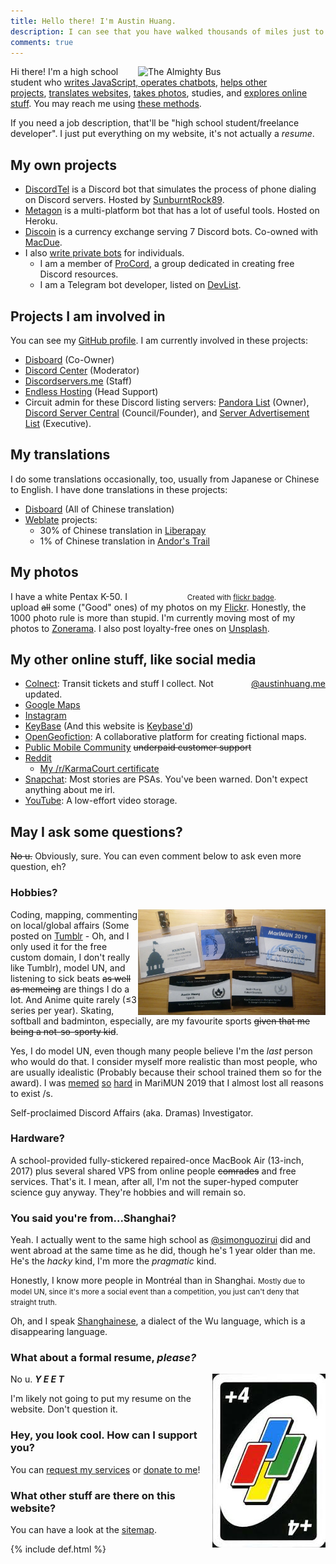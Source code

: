 ```yaml
---
title: Hello there! I'm Austin Huang.
description: I can see that you have walked thousands of miles just to reach this website, but that's just my homepage. What else do you expect?
comments: true
---
```


<style>
@media ( max-width : 800px) {
    .disappear {
        display: none !important;
    }
    .resize1 {
        width: 150px !important;
    }
    .resize2 {
        width: 100% !important;
    }
}
</style>

<img class="resize1" src="https://cdn.discordapp.com/avatars/207484517898780672/8844ad82df396e034f397156ecf29b7f.jpg?size=1024" alt="The Almighty Bus" align="right" width="300"/>

Hi there! I'm a high school student who [writes JavaScript, operates chatbots](#my-coding-projects), [helps other projects](#projects-i-am-involved-in), [translates websites](#my-translations), [takes photos](#my-photos), studies, and [explores online stuff](#my-other-online-stuff). You may reach me using [these methods](./contact).

If you need a job description, that'll be "high school student/freelance developer". I just put everything on my website, it's not actually a *resume*.

## My own projects
* [DiscordTel](https://discordtel.austinhuang.me) is a Discord bot that simulates the process of phone dialing on Discord servers. Hosted by [SunburntRock89](https://github.com/SunburntRock89).
* [Metagon](https://metagon.austinhuang.me) is a multi-platform bot that has a lot of useful tools. Hosted on Heroku.
* [Discoin](http://discoin.gitbooks.io/docs) is a currency exchange serving 7 Discord bots. Co-owned with [MacDue](https://github.com/MacDue).
* I also [write private bots](/services) for individuals.
  * I am a member of [ProCord](https://discord.gg/auHudND), a group dedicated in creating free Discord resources.
  * I am a Telegram bot developer, listed on [DevList](http://t.me/devlist).

## Projects I am involved in
You can see my [GitHub profile](http://github.com/austinhuang0131). I am currently involved in these projects:

* [Disboard](http://disboard.org/) (Co-Owner)
* [Discord Center](http://discord.center) (Moderator)
* [Discordservers.me](https://discordservers.me/) (Staff)
* [Endless Hosting](http://theendlessweb.com) (Head Support)
* Circuit admin for these Discord listing servers: [Pandora List](https://discord.gg/mU9ezQ2) (Owner), [Discord Server Central](http://discord.gg/PrzjCjG) (Council/Founder), and [Server Advertisement List](http://discord.gg/Gb9gjd3) (Executive).

## My translations
I do some translations occasionally, too, usually from Japanese or Chinese to English. I have done translations in these projects:

* [Disboard](http://disboard.org/) (All of Chinese translation)
* [Weblate](https://hosted.weblate.org/user/austinhuang0131/) projects:
  * 30% of Chinese translation in [Liberapay](https://liberapay.com/)
  * 1% of Chinese translation in [Andor's Trail](https://andorstrail.com/)
  
## My photos

<style type="text/css"> 
.flickr_badge_image {margin:0px;display:inline;}
.flickr_badge_image img {border: 0px solid #BADA55 !important; padding:0px; margin:0px;}
.flickr_badge_image a:after {content: none !important;}
#flickr_badge_wrapper {width:300px;text-align:left;float:right;}
</style><div class="resize2" id="flickr_badge_wrapper"><script type="text/javascript" src="https://www.flickr.com/badge_code_v2.gne?count=8&display=random&size=s&layout=x&source=user&user=136075370@N04"></script><center><small>Created with <a href="http://www.flickrbadge.com">flickr badge</a>.</small></center></div>

I have a white Pentax K-50. I upload ~~all~~ some ("Good" ones) of my photos on my [Flickr](https://flic.kr/austin0131). Honestly, the 1000 photo rule is more than stupid. I'm currently moving most of my photos to [Zonerama](https://austinhuang0131.zonerama.com). I also post loyalty-free ones on [Unsplash](https://unsplash.com/@austinhuang).

## My other online stuff, like social media
<div style="float:right;" class="disappear" width="300">
<a href="https://instawidget.net/v/user/austinhuang.me" id="link-bf2840a06c81ff33630a7ecce88048809f1bda7467050b99dace8eac2c5c6c60">@austinhuang.me</a>
<script src="https://instawidget.net/js/instawidget.js?u=bf2840a06c81ff33630a7ecce88048809f1bda7467050b99dace8eac2c5c6c60&width=300px"></script>
</div>

* [Colnect](https://colnect.com/en/collectors/collector/Austin-Huang): Transit tickets and stuff I collect. Not updated.
* [Google Maps](https://www.google.com/maps/contrib/112274999802772649668/reviews)
* [Instagram](https://instagram.com/austinhuang.me)
* [KeyBase](https://keybase.io/austinhuang) (And this website is [Keybase'd](/keybase.txt))
* [OpenGeofiction](http://opengeofiction.net/user/austinhuang/history): A collaborative platform for creating fictional maps.
* [Public Mobile Community](https://productioncommunity.publicmobile.ca/t5/user/viewprofilepage/user-id/52430) ~~underpaid customer support~~
* [Reddit](http://reddit.com/u/austinhuang)
  * [My /r/KarmaCourt certificate](https://i.imgur.com/dJCyzex.jpg)
* [Snapchat](http://www.snapchat.com/add/austin0131mtl): Most stories are PSAs. You've been warned. Don't expect anything about me irl.
* [YouTube](https://www.youtube.com/channel/UCLichN-05sKVoBzDOOCLGcA): A low-effort video storage.

## May I ask some questions?
~~No u.~~ Obviously, sure. You can even comment below to ask even more question, eh?

### Hobbies?
<img src="./assets/model_un.jpg" alt="Name tags of attended MUN conferences" align="right" width="300"/>

Coding, mapping, commenting on local/global affairs (Some posted on [Tumblr](https://blog.austinhuang.me) - Oh, and I only used it for the free custom domain, I don't really like Tumblr), model UN, and listening to sick beats ~~as well as memeing~~ are things I do a lot. And Anime quite rarely (≤3 series per year). Skating, softball and badminton, especially, are my favourite sports ~~given that me being a not-so-sporty kid~~.

Yes, I do model UN, even though many people believe I'm the *last* person who would do that. I consider myself more realistic than most people, who are usually idealistic (Probably because their school trained them so for the award). I was [memed](https://twitter.com/AJ_MARI2019/status/1094277224344289288) [so](https://twitter.com/NYT_MARI2019/status/1094372271404302336) [hard](https://twitter.com/LP_MARI2019/status/1094363232091979776) in MariMUN 2019 that I almost lost all reasons to exist /s.

Self-proclaimed Discord Affairs (aka. Dramas) Investigator.

### Hardware?
A school-provided fully-stickered repaired-once MacBook Air (13-inch, 2017) plus several shared VPS from online people ~~comrades~~ and free services. That's it. I mean, after all, I'm not the super-hyped computer science guy anyway. They're hobbies and will remain so.

### You said you're from...Shanghai?
Yeah. I actually went to the same high school as [@simonguozirui](https://simonguo.tech/) did and went abroad at the same time as he did, though he's 1 year older than me. He's the *hacky* kind, I'm more the *pragmatic* kind.

Honestly, I know more people in Montréal than in Shanghai. <small>Mostly due to model UN, since it's more a social event than a competition, you just can't deny that straight truth.</small>

Oh, and I speak [Shanghainese](https://en.wikipedia.org/wiki/Shanghainese), a dialect of the Wu language, which is a disappearing language.

### What about a formal resume, *please?*
<img src="./assets/uno4.jpeg" alt="+4" class="disappear" align="right"/>

No u. ***Y E E T***

I'm likely not going to put my resume on the website. Don't question it.

### Hey, you look cool. How can I support you?
You can [request my services](/services) or [donate to me](/donate)!

### What other stuff are there on this website?
You can have a look at the [sitemap](/sitemap).

{% include def.html %}
